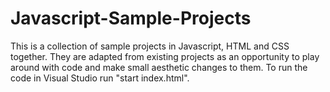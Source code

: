 # Javascript-Sample-Projects

This is a collection of sample projects in Javascript, HTML and CSS together. They are adapted from existing projects as an opportunity to play around with code and make small aesthetic changes to them. To run the code in Visual Studio run "start index.html".
